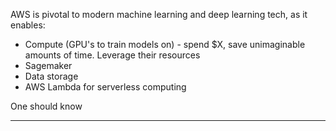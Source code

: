 AWS is pivotal to modern machine learning and deep learning tech, as it enables: 
- Compute (GPU's to train models on) - spend $X, save unimaginable amounts of time. Leverage their resources
- Sagemaker
- Data storage
- AWS Lambda for serverless computing

One should know

---

